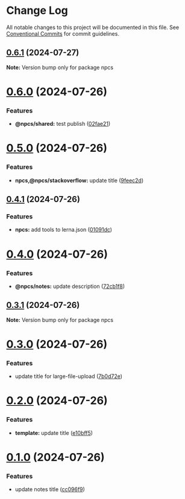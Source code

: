# Change Log

All notable changes to this project will be documented in this file.
See [Conventional Commits](https://conventionalcommits.org) for commit guidelines.

## [0.6.1](https://github.com/xiaosen7/npcs/compare/v0.6.0...v0.6.1) (2024-07-27)

**Note:** Version bump only for package npcs





# [0.6.0](https://github.com/xiaosen7/next.js-practical-cases/compare/v0.5.0...v0.6.0) (2024-07-26)


### Features

* **@npcs/shared:** test publish ([02fae21](https://github.com/xiaosen7/next.js-practical-cases/commit/02fae2134586919846803b19306dd077948852a6))





# [0.5.0](https://github.com/xiaosen7/next.js-practical-cases/compare/v0.4.1...v0.5.0) (2024-07-26)


### Features

* **npcs,@npcs/stackoverflow:** update title ([9feec2d](https://github.com/xiaosen7/next.js-practical-cases/commit/9feec2d4ebbbf4c47655ab107195d9ea02cfc5e1))





## [0.4.1](https://github.com/xiaosen7/next.js-practical-cases/compare/v0.4.0...v0.4.1) (2024-07-26)


### Features

* **npcs:** add tools to lerna.json ([01091dc](https://github.com/xiaosen7/next.js-practical-cases/commit/01091dc61eb515e66b15105dac3efa3e04b38d63))





# [0.4.0](https://github.com/xiaosen7/next.js-practical-cases/compare/v0.3.1...v0.4.0) (2024-07-26)


### Features

* **@npcs/notes:** update description ([72cb1f8](https://github.com/xiaosen7/next.js-practical-cases/commit/72cb1f8994727bdeba380c5bb27ae92f7b31dae5))





## [0.3.1](https://github.com/xiaosen7/next.js-practical-cases/compare/v0.3.0...v0.3.1) (2024-07-26)

**Note:** Version bump only for package npcs





# [0.3.0](https://github.com/xiaosen7/npcs/compare/v0.2.0...v0.3.0) (2024-07-26)


### Features

* update title for large-file-upload ([7b0d72e](https://github.com/xiaosen7/npcs/commit/7b0d72e75ea87f4ff02d68f81352b9399e4c92be))





# [0.2.0](https://github.com/xiaosen7/npcs/compare/v0.1.0...v0.2.0) (2024-07-26)


### Features

* **template:** update title ([e10bff5](https://github.com/xiaosen7/npcs/commit/e10bff53580d622f468b6ce36f8c0c30e9c4923e))





# [0.1.0](https://github.com/xiaosen7/npcs/compare/v0.0.1...v0.1.0) (2024-07-26)


### Features

* update notes title ([cc096f9](https://github.com/xiaosen7/npcs/commit/cc096f9c403cefc7dd2b6625e6e6ac5bfab34f60))
